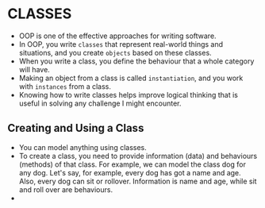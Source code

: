 # CLASSES
- OOP is one of the effective approaches for writing software.
- In OOP, you write `classes` that represent real-world things and situations, and you create `objects` based on these classes.
- When you write a class, you define the behaviour that a whole category will have. 
- Making an object from a class is called `instantiation`, and you work with `instances` from a class. 
- Knowing how to write classes helps improve logical thinking that is useful in solving any challenge I might encounter. 
## Creating and Using a Class
- You can model anything using classes.
- To create a class, you need to provide information (data) and behaviours (methods) of that class. For example, we can model the class dog for any dog. Let's say, for example, every dog has got a name and age. Also, every dog can sit or rollover. Information is name and age, while sit and roll over are behaviours. 
- 